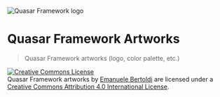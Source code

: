 ![Quasar Framework logo](https://cdn.rawgit.com/quasarframework/quasar-art/863c14bd/dist/svg/quasar-logo-full-inline.svg)

# Quasar Framework Artworks

> Quasar Framework artworks (logo, color palette, etc.)

<a rel="license" href="http://creativecommons.org/licenses/by/4.0/"><img alt="Creative Commons License" style="border-width:0" src="https://i.creativecommons.org/l/by/4.0/88x31.png" /></a><br /><span xmlns:dct="http://purl.org/dc/terms/" property="dct:title">Quasar Framework artworks</span> by <a xmlns:cc="http://creativecommons.org/ns#" href="https://github.com/zuck" property="cc:attributionName" rel="cc:attributionURL">Emanuele Bertoldi</a> are licensed under a <a rel="license" href="http://creativecommons.org/licenses/by/4.0/">Creative Commons Attribution 4.0 International License</a>.

